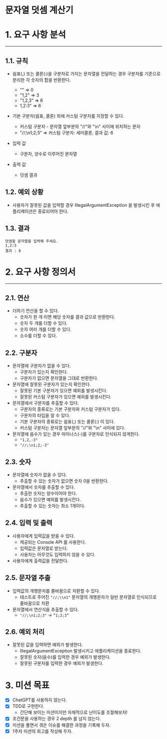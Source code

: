 #  문자열 덧셈 계산기

# 1. 요구 사항 분석

---
## 1.1. 규칙
- 쉼표(,) 또는 콜론(:)을 구분자로 가지는 문자열을 전달하는 경우 구분자를 기준으로 분리한 각 숫자의 합을 반환한다.
  - "" => 0
  - "1,2" => 3
  - "1,2,3" => 6
  - 1,2:3" => 6
  
- 기본 구분자(쉼표, 콜론) 외에 커스텀 구분자를 지정할 수 있다.
  - 커스텀 구분자 - 문자열 앞부분의 "//"와 "\n" 사이에 위치하는 문자
  - "//;\n1;2;3" => 커스텀 구분자: 세미콜론, 결과 값: 6
  
- 입력 값
  - 구분자, 양수로 이루어진 문자열
  
- 출력 값
  - 덧셈 결과

## 1.2. 예외 상황
- 사용자가 잘못된 값을 입력할 경우 IllegalArgumentException 을 발생시킨 후 애플리케이션은 종료되어야 한다.

## 1.3. 결과
```text
덧셈할 문자열을 입력해 주세요.
1,2:3
결과 : 6
```

# 2. 요구 사항 정의서

---
## 2.1. 연산
- 더하기 연산을 할 수 있다.
  - 숫자가 한 개 이면 해당 숫자를 결과 값으로 반환한다.
  - 숫자 두 개를 더할 수 있다.
  - 숫자 여러 개를 더할 수 있다.
  - 소수를 더할 수 있다.

## 2.2. 구분자
- 문자열에 구분자가 없을 수 있다.
  - 구분자가 있는지 확인한다.
  - 구분자가 없으면 문자열을 그대로 반환한다.
- 문자열에 잘못된 구분자가 있는지 확인한다.
  - 잘못된 기본 구분자가 있으면 예외를 발생시킨다.
  - 잘못된 커스텀 구분자가 있으면 예외를 발생시킨다.
- 문자열에서 구분자를 추출할 수 있다.
  - 구분자의 종류로는 기본 구분자와 커스텀 구분자가 있다.
  - 구분자의 타입을 알 수 있다.
  - 기본 구분자의 종류로는 쉼표(,) 또는 콜론(:) 이 있다.
  - 커스텀 구분자는 문자열 앞부분의 "//"와 "\n" 사이에 있다.
- 문자열에 음수가 있는 경우 마이너스(-)를 구분자로 인식되지 않게한다.
  - `"1,2,-3"`
  - `"//;\n1;2;-3"`

## 2.3. 숫자
- 문자열에 숫자가 없을 수 있다.
  - 추출할 수 있는 숫자가 없으면 숫자 0을 반환한다.
- 문자열에서 숫자를 추출할 수 있다.
  - 추출한 숫자는 양수이어야 한다.
  - 음수가 있으면 예외를 발생시킨다.
  - 추출할 수 있는 숫자는 최소 1개이다.

## 2.4. 입력 및 출력
- 사용자에게 입력값을 받을 수 있다.
  - 제공되는 Console API 를 사용한다.
  - 입력값은 문자열로 받는다.
  - 사용자는 아무것도 입력하지 않을 수 있다.
- 사용자에게 출력값을 전달한다.

## 2.5. 문자열 추출
- 입력값의 개행문자를 줄바꿈으로 치환할 수 있다.
  - 테스트로 주어진 `"//;\\n1"` 문자열의 개행문자가 일반 문자열로 인식되므로 줄바꿈으로 치환
- 문자열에서 연산식을 추출할 수 있다.
  - `"//;\n1;2;3"` → `“1;2;3”`

## 2.6. 예외 처리
- 잘못된 값을 입력하면 예외가 발생한다.
  - IllegalArgumentException 발생시키고 애플리케이션을 종료한다.
  - 잘못된 숫자(음수)를 입력한 경우 예외가 발생한다.
  - 잘못된 구분자를 입력한 경우 예외가 발생한다.

# 3. 미션 목표
- [x]  ChatGPT를 사용하지 않는다.
- [x]  TDD로 구현한다.
    - 간단해 보이는 미션이지만 자체적으로 난이도를 조절해보자!
- [x]  조건문을 사용하는 경우 2 depth 를 넘지 않는다.
- [x]  미션을 풀면서 겪은 이슈를 해결한 과정을 기록해 두자.
- [x]  1주차 미션의 회고를 작성해 두자.